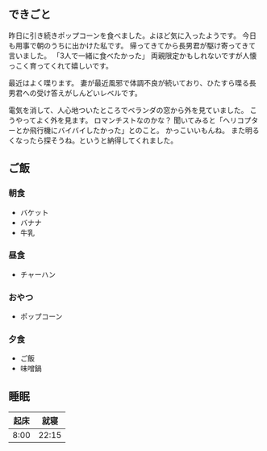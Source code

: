## できごと
昨日に引き続きポップコーンを食べました。よほど気に入ったようです。
今日も用事で朝のうちに出かけた私です。
帰ってきてから長男君が駆け寄ってきて言いました。
「3人で一緒に食べたかった」
両親限定かもしれないですが人懐っこく育ってくれて嬉しいです。

最近はよく喋ります。
妻が最近風邪で体調不良が続いており、ひたすら喋る長男君への受け答えがしんどいレベルです。

電気を消して、人心地ついたところでベランダの窓から外を見ていました。
こうやってよく外を見ます。
ロマンチストなのかな？
聞いてみると「ヘリコプターとか飛行機にバイバイしたかった」とのこと。
かっこいいもんね。
また明るくなったら探そうね。というと納得してくれました。
## ご飯
### 朝食
- バケット
- バナナ
- 牛乳
### 昼食
- チャーハン
### おやつ
- ポップコーン
### 夕食
- ご飯
- 味噌鍋
## 睡眠
|起床|就寝|
|-|-|
|8:00|22:15|
